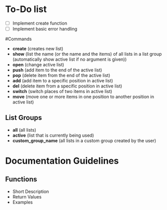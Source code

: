 # To-Do list
- [ ] Implement create function
- [ ] Implement basic error handling

#Commands
- **create** (creates new list)
- **show** (list the name (or the name and the items) of all lists in a list group (automatically show active list if no argument is given))
- **open** (change active list)
- **push** (add item to the end of the active list)
- **pop** (delete item from the end of the active list)
- **add** (add item to a specific position in active list)
- **del** (delete item from a specific position in active list)
- **switch** (switch places of two items in active list)
- **move** (move one or more items in one position to another position in active list)

## List Groups
- **all** (all lists)
- **active** (list that is currently being used)
- **custom_group_name** (all lists in a custom group created by the user)

# Documentation Guidelines
## Functions
- Short Description
- Return Values
- Examples

